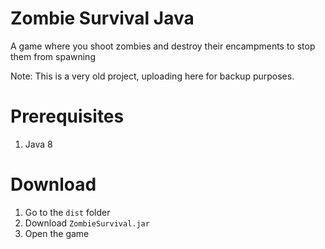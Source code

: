 # Zombie Survival Java

A game where you shoot zombies and destroy their encampments to stop them from spawning

Note: This is a very old project, uploading here for backup purposes.

# Prerequisites
1) Java 8

# Download
1) Go to the `dist` folder
2) Download `ZombieSurvival.jar`
3) Open the game

